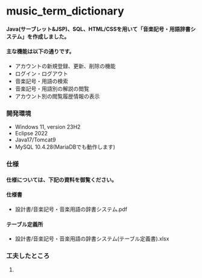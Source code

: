 # music_term_dictionary
#### Java(サーブレット&JSP)、SQL、HTML/CSSを用いて「音楽記号・用語辞書システム」を作成しました。
#### 主な機能は以下の通りです。
- アカウントの新規登録、更新、削除の機能
- ログイン・ログアウト
- 音楽記号・用語の検索
- 音楽記号・用語別の解説の閲覧
- アカウント別の閲覧履歴情報の表示
  
### 開発環境
- Windows 11, version 23H2
- Eclipse 2022
- Java17/Tomcat9
- MySQL 10.4.28(MariaDBでも動作します)

### 仕様
#### 仕様については、下記の資料を御覧ください。

#### 仕様書
- 設計書/音楽記号・音楽用語の辞書システム.pdf

#### テーブル定義所
- 設計書/音楽記号・音楽用語の辞書システム(テーブル定義書).xlsx

### 工夫したところ
1.
